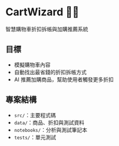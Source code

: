 # CartWizard 🧙‍♂️
智慧購物車折扣拆帳與加購推薦系統

## 目標
- 模擬購物車內容
- 自動找出最省錢的折扣拆帳方式
- AI 推薦加購商品，幫助使用者觸發更多折扣

## 專案結構
- `src/`：主要程式碼
- `data/`：商品、折扣與測試資料
- `notebooks/`：分析與測試筆記本
- `tests/`：單元測試